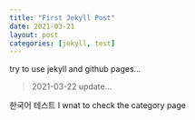 ```yaml
---
title: "First Jekyll Post"
date: 2021-03-21
layout: post
categories: [jekyll, test]
---
```


try to use jekyll and github pages...
>2021-03-22 update...


한국어 테스트
I wnat to check the category page
